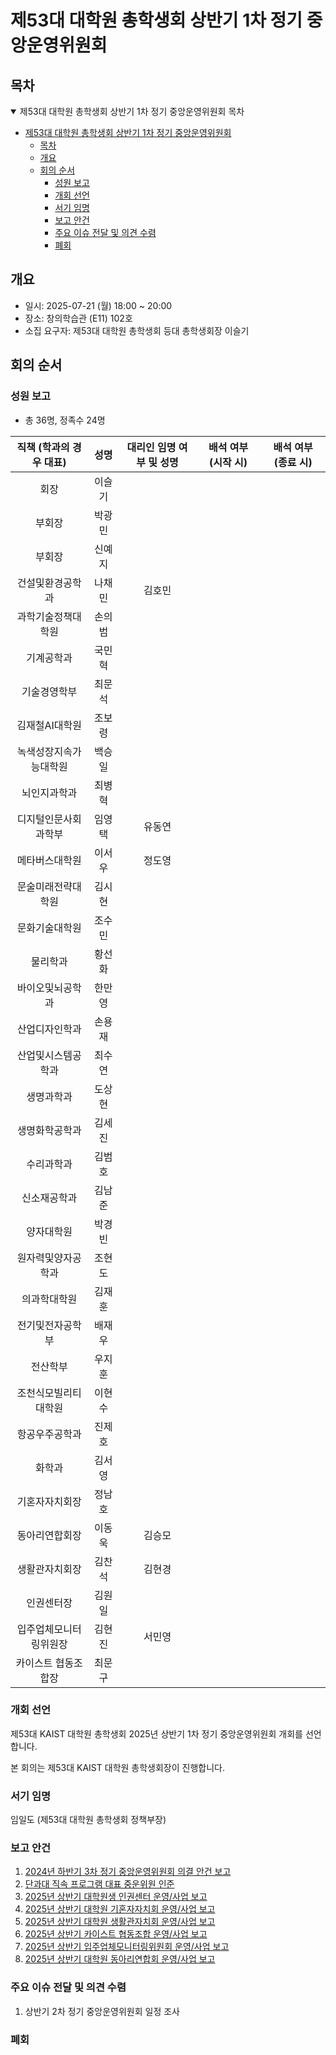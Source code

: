 제53대 대학원 총학생회 상반기 1차 정기 중앙운영위원회 
===

## 목차

<details open>
<summary>제53대 대학원 총학생회 상반기 1차 정기 중앙운영위원회 목차</summary>
  
- [제53대 대학원 총학생회 상반기 1차 정기 중앙운영위원회](#제53대-대학원-총학생회-상반기-1차-정기-중앙운영위원회)
	- [목차](#목차)
	- [개요](#개요)
	- [회의 순서](#회의-순서)
		- [성원 보고](#성원-보고)
		- [개회 선언](#개회-선언)
		- [서기 임명](#서기-임명)
		- [보고 안건](#보고-안건)
		- [주요 이슈 전달 및 의견 수렴](#주요-이슈-전달-및-의견-수렴)
		- [폐회](#폐회)
</details>

## 개요 

- 일시: 2025-07-21 (월) 18:00 ~ 20:00
- 장소: 창의학습관 (E11) 102호
- 소집 요구자: 제53대 대학원 총학생회 등대 총학생회장 이슬기

## 회의 순서
### 성원 보고
- 총 36명, 정족수 24명

| 직책 (학과의 경우 대표) | 성명 | 대리인 임명 여부 및 성명 | 배석 여부 (시작 시) | 배석 여부 (종료 시) |
|:---:|:---:|:---:|:---:|:---:|
| 회장 | 이슬기 |  | 
| 부회장 | 박광민 |  | 
| 부회장 | 신예지 |  |
| 건설및환경공학과 | 나채민 | 김호민 | 
| 과학기술정책대학원 | 손의범 |  | 
| 기계공학과 | 국민혁 |   | 
| 기술경영학부 | 최문석 |  | 
| 김재철AI대학원 | 조보령 |   |
| 녹색성장지속가능대학원 | 백승일 |  | 
| 뇌인지과학과 | 최병혁 |  | 
| 디지털인문사회과학부 | 임영택 | 유동연 | 
| 메타버스대학원 | 이서우 | 정도영  | 
| 문술미래전략대학원 | 김시현 |   | 
| 문화기술대학원 | 조수민 |  | 
| 물리학과 | 황선화 |  | 
| 바이오및뇌공학과 | 한만영 |  | 
| 산업디자인학과 | 손용재 |   | 
| 산업및시스템공학과 | 최수연 |  | 
| 생명과학과 | 도상현 |  | 
| 생명화학공학과 | 김세진 |   | 
| 수리과학과 | 김범호 |  | 
| 신소재공학과 | 김남준 |  |
| 양자대학원 | 박경빈 |   | 
| 원자력및양자공학과 | 조현도 |   | 
| 의과학대학원 | 김재훈 |  |  
| 전기및전자공학부 | 배재우 |   |  
| 전산학부 | 우지훈 |   | 
| 조천식모빌리티대학원 | 이현수 |  |  
| 항공우주공학과 | 진제호 |  |  
| 화학과 | 김서영 |  |  
| 기혼자자치회장 | 정남호 |   |  
| 동아리연합회장 | 이동욱 | 김승모 | 
| 생활관자치회장 | 김찬석 | 김현경 | 
| 인권센터장 | 김원일 |  |  
| 입주업체모니터링위원장 | 김현진 | 서민영 | 
| 카이스트 협동조합장 | 최문구 |   | 
      
### 개회 선언
제53대 KAIST 대학원 총학생회 2025년 상반기 1차 정기 중앙운영위원회 개회를 선언합니다. 

본 회의는 제53대 KAIST 대학원 총학생회장이 진행합니다.

### 서기 임명
임일도 (제53대 대학원 총학생회 정책부장) 

### 보고 안건
1. [2024년 하반기 3차 정기 중앙운영위원회 의결 안건 보고](보고안건/2024년-하반기-3차-정기-중앙운영위원회-의결안건보고.md)
2. [단과대 직속 프로그램 대표 중운위원 인준](의결안건/2025-중운위원-인준.md)
3. [2025년 상반기 대학원생 인권센터 운영/사업 보고](보고안건/대학원생인권센터-2025년-상반기-운영사업보고.md) 
4. [2025년 상반기 대학원 기혼자자치회 운영/사업 보고](보고안건/2025년도-상반기-대학원-기혼자자치회-운영-사업-보고.md) 
5. [2025년 상반기 대학원 생활관자치회 운영/사업 보고](보고안건/대학원생활관자치회-2025-상반기-운영사업보고.md) 
6. [2025년 상반기 카이스트 협동조합 운영/사업 보고](보고안건/카이스트협동조합-2025년-상반기-운영사업보고.md) 
7. [2025년 상반기 입주업체모니터링위원회 운영/사업 보고](보고안건/입주업체모니터링위원회-2025년-상반기-운영사업보고.md) 
8. [2025년 상반기 대학원 동아리연합회 운영/사업 보고](보고안건/대학원동아리연합회-2025년-상반기-운영사업보고.md)


### 주요 이슈 전달 및 의견 수렴
1. 상반기 2차 정기 중앙운영위원회 일정 조사 

### 폐회
